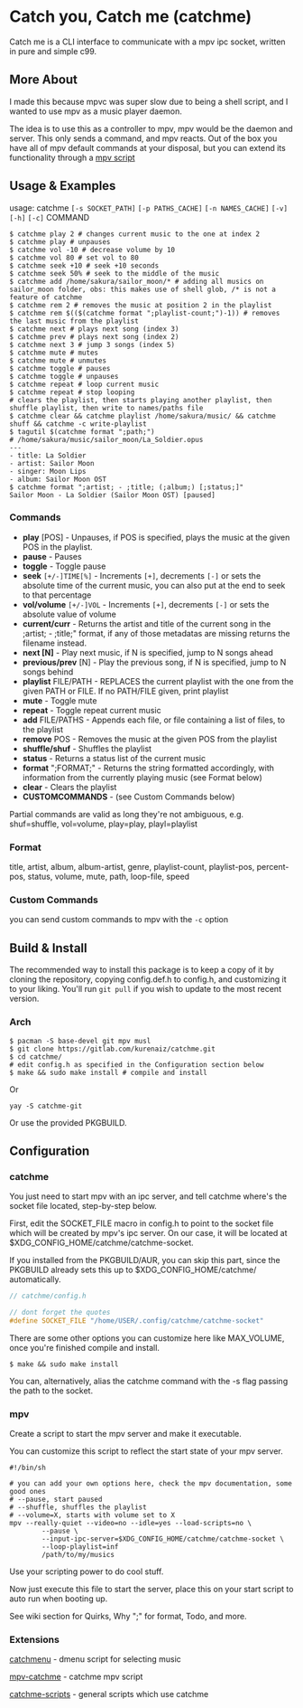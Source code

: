 # Catch you, Catch me (catchme)

Catch me is a CLI interface to communicate with a mpv ipc socket, written in pure and simple c99.

## More About
I made this because mpvc was super slow due to being a shell script, and I wanted to use mpv as a music player daemon.

The idea is to use this as a controller to mpv, mpv would be the daemon and server. This only sends a command, and mpv reacts. Out of the box you have all of mpv default commands at your disposal, but you can extend its functionality through a [mpv script](https://gitlab.com/kurenaiz/mpv-catchme) 

## Usage & Examples
usage: catchme `[-s SOCKET_PATH]` `[-p PATHS_CACHE]` `[-n NAMES_CACHE]` `[-v]` `[-h]` `[-c]` COMMAND
```shell
$ catchme play 2 # changes current music to the one at index 2
$ catchme play # unpauses
$ catchme vol -10 # decrease volume by 10
$ catchme vol 80 # set vol to 80
$ catchme seek +10 # seek +10 seconds
$ catchme seek 50% # seek to the middle of the music
$ catchme add /home/sakura/sailor_moon/* # adding all musics on sailor_moon folder, obs: this makes use of shell glob, /* is not a feature of catchme
$ catchme rem 2 # removes the music at position 2 in the playlist
$ catchme rem $(($(catchme format ";playlist-count;")-1)) # removes the last music from the playlist
$ catchme next # plays next song (index 3)
$ catchme prev # plays next song (index 2)
$ catchme next 3 # jump 3 songs (index 5)
$ catchme mute # mutes
$ catchme mute # unmutes
$ catchme toggle # pauses
$ catchme toggle # unpauses
$ catchme repeat # loop current music
$ catchme repeat # stop looping
# clears the playlist, then starts playing another playlist, then shuffle playlist, then write to names/paths file
$ catchme clear && catchme playlist /home/sakura/music/ && catchme shuff && catchme -c write-playlist
$ tagutil $(catchme format ";path;")
# /home/sakura/music/sailor_moon/La_Soldier.opus
---
- title: La Soldier
- artist: Sailor Moon
- singer: Moon Lips
- album: Sailor Moon OST
$ catchme format ";artist; - ;title; (;album;) [;status;]"
Sailor Moon - La Soldier (Sailor Moon OST) [paused]
```

### Commands
- **play** [POS] - Unpauses, if POS is specified, plays the music at the given POS in the playlist.
- **pause** - Pauses
- **toggle** - Toggle pause
- **seek** `[+/-]TIME[%]` - Increments `[+]`, decrements `[-]` or sets the absolute time of the current music, you can also put
  at the end to seek to that percentage
- **vol/volume** `[+/-]VOL` - Increments `[+]`, decrements `[-]` or sets the absolute value of volume
- **current/curr** - Returns the artist and title of the current song in the ;artist; - ;title;" format, if any of those metadatas are missing
  returns the filename instead.
- **next [N]** - Play next music, if N is specified, jump to N songs ahead
- **previous/prev** [N] - Play the previous song, if N is specified, jump to N songs behind
- **playlist** FILE/PATH - REPLACES the current playlist with the one from the given PATH or FILE. If no PATH/FILE given, print playlist
- **mute** - Toggle mute
- **repeat** - Toggle repeat current music
- **add** FILE/PATHS - Appends each file, or file containing a list of files, to the playlist
- **remove** POS - Removes the music at the given POS from the playlist
- **shuffle/shuf** - Shuffles the playlist
- **status** - Returns a status list of the current music
- **format** ";FORMAT;" - Returns the string formatted accordingly, with information from the currently playing music (see Format below)
- **clear** - Clears the playlist
- **CUSTOMCOMMANDS** - (see Custom Commands below)

Partial commands are valid as long they're not ambiguous, e.g. shuf=shuffle, vol=volume, play=play, playl=playlist

### Format
title, artist, album, album-artist,
genre, playlist-count, playlist-pos, percent-pos,
status, volume, mute, path, loop-file, speed

### Custom Commands
you can send custom commands to mpv with the `-c` option


## Build & Install
The recommended way to install this package is to keep a copy of it by cloning the repository, copying
config.def.h to config.h, and customizing it to your liking. You'll run `git pull` if you wish to update to the most recent version.

### Arch
```shell
$ pacman -S base-devel git mpv musl
$ git clone https://gitlab.com/kurenaiz/catchme.git
$ cd catchme/
# edit config.h as specified in the Configuration section below
$ make && sudo make install # compile and install
```

Or

```shell
yay -S catchme-git
```

Or use the provided PKGBUILD.

## Configuration
### catchme
You just need to start mpv with an ipc server, and tell catchme where's the socket file located, step-by-step below.

First, edit the SOCKET_FILE macro in config.h to point to the socket file which will be created by mpv's ipc server.
On our case, it will be located at $XDG_CONFIG_HOME/catchme/catchme-socket.

If you installed from the PKGBUILD/AUR, you can skip
this part, since the PKGBUILD already sets this up to $XDG_CONFIG_HOME/catchme/ automatically.

```c
// catchme/config.h

// dont forget the quotes
#define SOCKET_FILE "/home/USER/.config/catchme/catchme-socket"
```

There are some other options you can customize here like MAX_VOLUME, once you're finished
compile and install.
```shell
$ make && sudo make install
```

You can, alternatively, alias the catchme command with the -s flag passing the path to the socket.

### mpv
Create a script to start the mpv server and make it executable.

You can customize this script to reflect the start state of your mpv server.
```shell
#!/bin/sh

# you can add your own options here, check the mpv documentation, some good ones
# --pause, start paused
# --shuffle, shuffles the playlist
# --volume=X, starts with volume set to X
mpv --really-quiet --video=no --idle=yes --load-scripts=no \
        --pause \ 
        --input-ipc-server=$XDG_CONFIG_HOME/catchme/catchme-socket \
        --loop-playlist=inf 
        /path/to/my/musics
```

Use your scripting power to do cool stuff.

Now just execute this file to start the server, place this on your start script to auto run when booting up.

See wiki section for Quirks, Why ";" for format, Todo, and more.

### Extensions
[catchmenu](https://gitlab.com/kurenaiz/catchmenu) - dmenu script for selecting music

[mpv-catchme](https://gitlab.com/kurenaiz/mpv-catchme) - catchme mpv script

[catchme-scripts](https://gitlab.com/kurenaiz/catchme-scripts) - general scripts which use catchme
